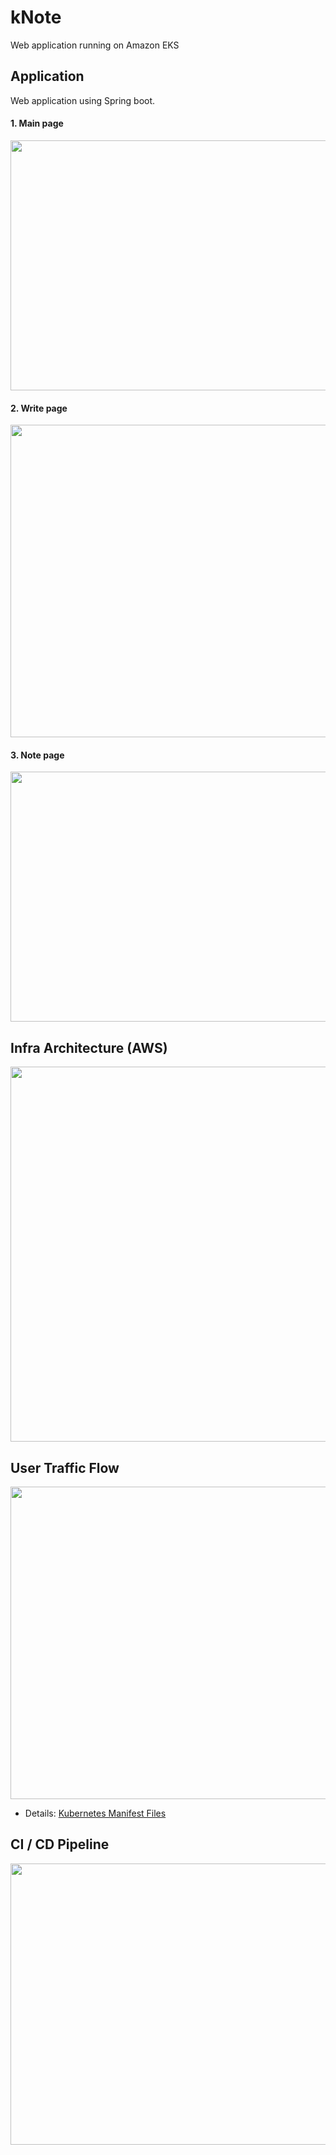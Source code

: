 # kNote 

Web application running on Amazon EKS 

## Application

Web application using Spring boot.

#### 1. Main page

<img src=https://user-images.githubusercontent.com/70506921/155831697-51a3eb7f-2a4a-41f4-b39d-1c3085bbc3ce.PNG width=800 height=400>

<br />

#### 2. Write page

<img src=https://user-images.githubusercontent.com/70506921/155831705-295642ec-1462-4437-ab9d-784055f35d7c.PNG width=800 height=500>

<br />

#### 3. Note page

<img src=https://user-images.githubusercontent.com/70506921/155833286-aabae183-9e4d-4843-9b26-93def63a938a.PNG width=800 height=400>

<br />

## Infra Architecture (AWS)

<img src=https://user-images.githubusercontent.com/70506921/155831707-9e0281c5-d63a-477d-b096-7af859dcc9ca.PNG width=1000 height=600>

## User Traffic Flow 

<img src=https://user-images.githubusercontent.com/70506921/155831718-dc61e8b5-f4b7-41a3-bec9-d7fecd61bd69.PNG width=1000 height=500>

- Details: [Kubernetes Manifest Files](https://github.com/gui549/knote-fluxCD-ops)

## CI / CD Pipeline

<img src=https://user-images.githubusercontent.com/70506921/155831710-0b4ed012-2a6b-42aa-9846-4d1d018b059d.PNG width=1000 height=450>